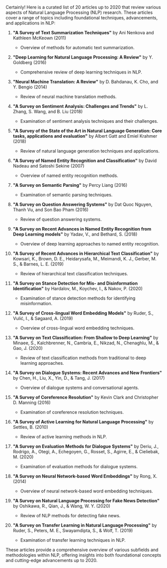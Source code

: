 Certainly! Here is a curated list of 20 articles up to 2020 that review various aspects of Natural Language Processing (NLP) research. These articles cover a range of topics including foundational techniques, advancements, and applications in NLP:

1. **"A Survey of Text Summarization Techniques"** by Ani Nenkova and Kathleen McKeown (2011)
   - Overview of methods for automatic text summarization.

2. **"Deep Learning for Natural Language Processing: A Review"** by Y. Goldberg (2016)
   - Comprehensive review of deep learning techniques in NLP.

3. **"Neural Machine Translation: A Review"** by D. Bahdanau, K. Cho, and Y. Bengio (2014)
   - Review of neural machine translation methods.

4. **"A Survey on Sentiment Analysis: Challenges and Trends"** by L. Zhang, S. Wang, and B. Liu (2018)
   - Examination of sentiment analysis techniques and their challenges.

5. **"A Survey of the State of the Art in Natural Language Generation: Core tasks, applications and evaluation"** by Albert Gatt and Emiel Krahmer (2018)
   - Review of natural language generation techniques and applications.

6. **"A Survey of Named Entity Recognition and Classification"** by David Nadeau and Satoshi Sekine (2007)
   - Overview of named entity recognition methods.

7. **"A Survey on Semantic Parsing"** by Percy Liang (2016)
   - Examination of semantic parsing techniques.

8. **"A Survey on Question Answering Systems"** by Dat Quoc Nguyen, Thanh Vu, and Son Bao Pham (2016)
   - Review of question answering systems.

9. **"A Survey on Recent Advances in Named Entity Recognition from Deep Learning models"** by Yadav, V., and Bethard, S. (2018)
   - Overview of deep learning approaches to named entity recognition.

10. **"A Survey of Recent Advances in Hierarchical Text Classification"** by Kowsari, K., Brown, D. E., Heidarysafa, M., Meimandi, K. J., Gerber, M. S., & Barnes, L. E. (2019)
    - Review of hierarchical text classification techniques.

11. **"A Survey on Stance Detection for Mis- and Disinformation Identification"** by Hardalov, M., Koychev, I., & Nakov, P. (2020)
    - Examination of stance detection methods for identifying misinformation.

12. **"A Survey of Cross-lingual Word Embedding Models"** by Ruder, S., Vulić, I., & Søgaard, A. (2019)
    - Overview of cross-lingual word embedding techniques.

13. **"A Survey on Text Classification: From Shallow to Deep Learning"** by Minaee, S., Kalchbrenner, N., Cambria, E., Nikzad, N., Chenaghlu, M., & Gao, J. (2020)
    - Review of text classification methods from traditional to deep learning approaches.

14. **"A Survey on Dialogue Systems: Recent Advances and New Frontiers"** by Chen, H., Liu, X., Yin, D., & Tang, J. (2017)
    - Overview of dialogue systems and conversational agents.

15. **"A Survey of Coreference Resolution"** by Kevin Clark and Christopher D. Manning (2016)
    - Examination of coreference resolution techniques.

16. **"A Survey of Active Learning for Natural Language Processing"** by Settles, B. (2010)
    - Review of active learning methods in NLP.

17. **"A Survey on Evaluation Methods for Dialogue Systems"** by Deriu, J., Rodrigo, A., Otegi, A., Echegoyen, G., Rosset, S., Agirre, E., & Cieliebak, M. (2020)
    - Examination of evaluation methods for dialogue systems.

18. **"A Survey on Neural Network-based Word Embeddings"** by Rong, X. (2014)
    - Overview of neural network-based word embedding techniques.

19. **"A Survey on Natural Language Processing for Fake News Detection"** by Oshikawa, R., Qian, J., & Wang, W. Y. (2020)
    - Review of NLP methods for detecting fake news.

20. **"A Survey on Transfer Learning in Natural Language Processing"** by Ruder, S., Peters, M. E., Swayamdipta, S., & Wolf, T. (2019)
    - Examination of transfer learning techniques in NLP.

These articles provide a comprehensive overview of various subfields and methodologies within NLP, offering insights into both foundational concepts and cutting-edge advancements up to 2020.